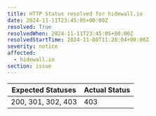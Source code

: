 ```yaml
---
title: HTTP Status resolved for hidewall.io
date: 2024-11-11T23:45:05+00:00Z
resolved: True
resolvedWhen: 2024-11-11T23:45:05+00:00Z
resolvedStartTime: 2024-11-08T11:28:04+00:00Z
severity: notice
affected:
  - hidewall.io
section: issue
---
```


| Expected Statuses | Actual Status  |
|-------------------|----------------|
| 200, 301, 302, 403 | 403 |
